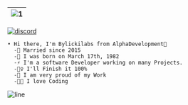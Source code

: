|![1](https://github.com/user-attachments/assets/fa2e36d7-3b3d-4140-bd36-94ffdfc51783)|
|---|

[![discord](https://github.com/user-attachments/assets/ce13c4da-ce4f-4f49-b075-e51c9dd37ab4)](https://discord.com/invite/mpz2hJ6PM6)

```yarn
• Hi there, I'm Bylickilabs from AlphaDevelopment👋
  -💍 Married since 2015
  -👶 I was born on March 17th, 1982
  -⚡ I'm a software Developer working on many Projects. 
  -🕵️‍♀️ I'll Finish it 100%
  -🧸 I am very proud of my Work 
  -🧑‍💻 I love Coding
``` 
    
![line](https://github.com/bylickilabs/bylickilabs/assets/109308073/bfd77a60-d426-4470-b417-fdbab0166188) 

<!--
**bylickilabs/bylickilabs** is a ✨ _special_ ✨ repository because its `README.md` (this file) appears on your GitHub profile.
-->
